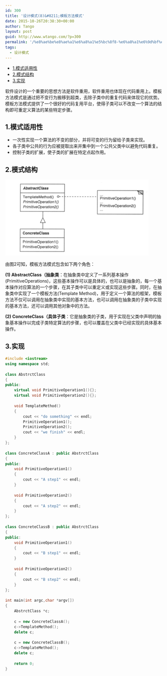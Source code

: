 ```yaml
---
id: 300
title: '设计模式(8)&#8211;模板方法模式'
date: 2015-10-26T20:38:30+00:00
author: Tango
layout: post
guid: http://www.wtango.com/?p=300
permalink: '/%e8%ae%be%e8%ae%a1%e6%a8%a1%e5%bc%8f8-%e6%a8%a1%e6%9d%bf%e6%96%b9%e6%b3%95%e6%a8%a1%e5%bc%8f/'
tags:
  - 设计模式
---
```

- [1.模式适用性](#1模式适用性)
- [2.模式结构](#2模式结构)
- [3.实现](#3实现)

软件设计的一个重要的思想方法是软件重用，软件重用也体现在代码重用上。模板方法模式是通过把不变行为搬移到超类，去除子类中的重复代码来体现它的优势。模板方法模式提供了一个很好的代码复用平台，使得子类可以不改变一个算法的结构即可重定义算法的某些特定步骤。

<!--more-->

## 1.模式适用性
  * 一次性实现一个算法的不变的部分，并将可变的行为留给子类来实现。
  * 各子类中公共的行为应被提取出来并集中到一个公共父类中以避免代码重复。
  * 控制子类的扩展，使子类的扩展在特定点起作用。

## 2.模式结构
![](../wp-content/uploads/2015/10/template-method.png)

由图2可知，模板方法模式包含如下两个角色：

**(1) AbstractClass（抽象类**：在抽象类中定义了一系列基本操作(PrimitiveOperations)，这些基本操作可以是具体的，也可以是抽象的，每一个基本操作对应算法的一个步骤，在其子类中可以重定义或实现这些步骤。同时，在抽象类中实现了一个模板方法(Template Method)，用于定义一个算法的框架，模板方法不仅可以调用在抽象类中实现的基本方法，也可以调用在抽象类的子类中实现的基本方法，还可以调用其他对象中的方法。

**(2) ConcreteClass（具体子类**：它是抽象类的子类，用于实现在父类中声明的抽象基本操作以完成子类特定算法的步骤，也可以覆盖在父类中已经实现的具体基本操作。

## 3.实现

```c++
#include <iostream>
using namespace std;

class AbstrctClass
{
public:
	virtual void PrimitiveOperation1(){};
	virtual void PrimitiveOperation2(){};

	void TemplateMethod()
	{
		cout << "do something" << endl;
		PrimitiveOperation1();
		PrimitiveOperation2();
		cout << "we finish" << endl;
	}
};

class ConcreteClassA : public AbstrctClass
{
public:
	void PrimitiveOperation1()
	{
		cout << "A step1" << endl;
	}

	void PrimitiveOperation2()
	{
		cout << "A step2" << endl;
	}
};

class ConcreteClassB : public AbstrctClass
{
public:
	void PrimitiveOperation1()
	{
		cout << "B step1" << endl;
	}

	void PrimitiveOperation2()
	{
		cout << "B step2" << endl;
	}
};

int main(int argc,char *argv[])
{
	AbstrctClass *c;

	c = new ConcreteClassA();
	c->TemplateMethod();
	delete c;

	c = new ConcreteClassB();
	c->TemplateMethod();
	delete c;

	return 0;
}
```